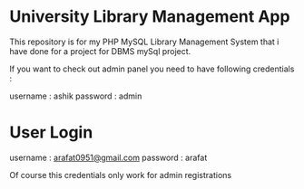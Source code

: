 # University Library Management App
This repository is for my PHP MySQL Library Management System that i have done for a project for DBMS mySql project.

If you want to check out admin panel you need to have following credentials :

username : ashik
password : admin

# User Login 

username : arafat0951@gmail.com
password : arafat

Of course this credentials only work for admin registrations
